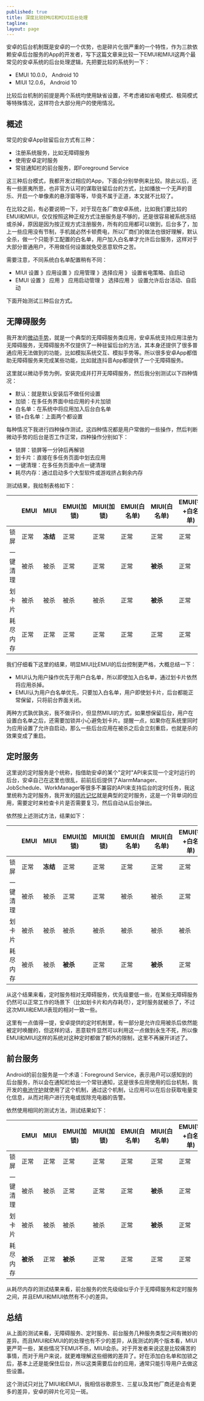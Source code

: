 ```yaml
---
published: true
title: 深度比较EMUI和MIUI后台处理
tagline: 
layout: page
---
```


安卓的后台机制既是安卓的一个优势，也是碎片化很严重的一个特性，作为三款依赖安卓后台服务的App的开发者，写下这篇文章来比较一下EMUI和MIUI这两个最常见的安卓系统的后台处理逻辑，先把要比较的系统列一下：
* EMUI 10.0.0， Android 10
* MIUI 12.0.6， Android 10

比较后台机制的前提是两个系统均使用缺省设置，不考虑诸如省电模式、极简模式等特殊情况，这样符合大部分用户的使用情况。

## 概述
常见的安卓App驻留后台方式有三种：
* 注册系统服务，比如无障碍服务
* 使用安卓定时服务
* 常驻通知栏的前台服务，即Foreground Service

这三种后台模式，我都开发过相应的App，下面会分别举例来比较。除此以后，还有一些匪夷所思，也非官方认可的谋取驻留后台的方式，比如播放一个无声的音乐、开启一个单像素的悬浮窗等等，毕竟不属于正道，本文就不比较了。

在比较之前，有必要说明一下，对于现在各厂商安卓系统，比如我们要比较的EMUI和MIUI，仅仅按照这种正规方式注册服务是不够的，还是很容易被系统冻结或杀掉，原因是因为按正规方式注册服务，所有的应用都可以做到，后台多了，加上一些应用没有节制，手机就必然卡顿费电，所以厂商们的做法也很好理解，默认全杀，做一个只能手工配置的白名单，用户加入白名单才允许后台服务，这样对于大部分普通用户，不用做任何设置就免受恶意软件之苦。

需要注意，不同系统白名单配置稍有不同：

* MIUI  设置 》应用设置 》应用管理 》选择应用 》 设置省电策略、自启动 
* EMUI  设置 》 应用 》 应用启动管理 》 选择应用 》 设置允许后台活动、自启动

下面开始测试三种后台方式。

## 无障碍服务
我开发的[微动手势](https://app.mi.com/details?id=me.i38.gesture)，就是一个典型的无障碍服务类应用，安卓系统支持应用注册为无障碍服务，无障碍服务不仅提供了一种驻留后台的方法，其本身还提供了很多普通应用无法做到的功能，比如模拟系统交互、模拟手势等。所以很多安卓App都借助无障碍服务来完成某些功能，比如就连抖音App都提供了一个无障碍服务。

这里就以微动手势为例，安装完成并打开无障碍服务，然后我分别测试以下四种情况：

* 默认：就是默认安装后不做任何设置
* 加锁：在多任务界面中给应用的卡片加锁
* 白名单：在系统中将应用加入后台白名单
* 锁+白名单：上面两个都设置

每种情况下我进行四种操作测试，这四种情况都是用户常做的一些操作，然后判断微动手势的后台是否工作正常，四种操作分别如下：

* 锁屏：锁屏等一分钟后再解锁
* 划卡片：直接在多任务页面中划去应用
* 一键清理：在多任务页面中点一键清理
* 耗尽内存：通过启动多个大型软件或游戏挤占剩余内存

测试结果，我绘制表格如下：


|       | EMUI | MIUI |EMUI(加锁)|MIUI(加锁)|EMUI(白名单)| MIUI(白名单)|EMUI(锁+白名单)|MIUI(锁+白名单)|
| ------|------| ---- |--------- | ---------| ----------|------------|---------------|--------------|
|锁屏    |正常  |**冻结**|正常    |正常       |正常       |正常        |正常            |正常|
|一键清理 |被杀|被杀   |正常       |正常       |正常       |**被杀**    |正常           |正常| 
|划卡片   |被杀|被杀   |被杀       |被杀      |正常        |**被杀**    |正常           |**被杀**| 
|耗尽内存 |正常|正常   |正常       |正常      |正常        |正常        |正常            |正常|

我们仔细看下这里的结果，明显MIUI比EMUI的后台控制更严格，大概总结一下：

* MIUI认为用户操作优先于用户白名单，所以即使加入白名单，通过划卡片依然将应用杀掉。
* EMUI认为用户白名单优先，只要加入白名单，用户即使划卡片，后台都能正常保留，只将前台界面关闭。

两种方式孰优孰劣，我不做评价，但显然MIUI的方式，如果想保留后台，用户在设置白名单之后，还需要加锁并小心避免划卡片。提醒一点，如果你在系统里同时为应用设置了允许自启动，那么一些后台应用在被杀之后会立刻重启，也就是杀的效果变成了重启。


## 定时服务
这里说的定时服务是个统称，指借助安卓的某个"定时"API来实现一个定时运行的后台，安卓自己在这里也很乱，前前后后提供了AlarmManager、JobSchedule、WorkManager等很多不兼容的API来支持后台的定时任务，我这里统称为定时服务，我开发的[碎片记忆](https://app.mi.com/details?id=me.i38.anki)就是典型的定时服务，这是一个背单词的应用，需要定时来检查卡片是否需要复习，然后自动从后台弹出。

依然按上述测试方法，结果如下：

|       | EMUI | MIUI |EMUI(加锁)|MIUI(加锁)|EMUI(白名单)| MIUI(白名单)|EMUI(锁+白名单)|MIUI(锁+白名单)|
| ------|------| ---- |--------- | ---------| ----------|------------|---------------|--------------|
|锁屏    |正常  |**冻结**|正常    |正常       |正常       |正常         |正常           |正常|
|一键清理|被杀  |被杀   |正常     |正常       |被杀       |被杀          |正常          |正常| 
|划卡片  |被杀  |被杀   |被杀     |被杀       |被杀       |被杀          |被杀          |被杀| 
|耗尽内存|被杀  |被杀   |**被杀** |正常       |正常       |**被杀**      |正常          |正常|

从这个结果来看，定时服务相对无障碍服务，优先级要低一些，在某些无障碍服务仍然可以正常工作的场景下（比如划卡片和内存耗尽），定时服务就被杀了，不过这次MIUI和EMUI表现的相对一致一些。

这里有一点值得一提，安卓提供的定时机制里，有一部分是允许应用被杀后依然能被定时唤醒的，但这样的话，恶意软件显然可以利用这一点做到永生不死，所以像EMUI和MIUI这样的系统对这种定时都做了额外的限制，这里不再展开详述了。


## 前台服务
Android的前台服务是一个术语：Foreground Service，表示用户可以感知到的后台服务，所以会在通知栏给出一个常驻通知，这是很多应用使用的后台机制，我开发的[电池守护](https://coolapk.com/apk/com.x1y9.battery)就使用了这个机制，通过这个机制，让应用可以在后台获取电量变化信息，从而对用户进行充电或拔除充电器的告警。

依然使用相同的测试方法，测试结果如下：

|       | EMUI | MIUI |EMUI(加锁)|MIUI(加锁)|EMUI(白名单)| MIUI(白名单)|EMUI(锁+白名单)|MIUI(锁+白名单)|
| ------|------| ---- |--------- | ---------| ----------|------------|---------------|--------------|
|锁屏   |正常   |正常  |正常       |正常      |正常       |正常         |正常           |正常|
|一键清理|被杀  |被杀   |正常      |正常       |正常      |**被杀**     |正常           |正常| 
|划卡片 |被杀   |被杀  |被杀       |被杀      |正常        |**被杀**    |正常           |**被杀**| 
|耗尽内存|**被杀**|正常|**被杀**   |正常      |正常        |正常        |正常           |正常|

从耗尽内存的测试结果来看，前台服务的优先级级似乎介于无障碍服务和定时服务之间，并且EMUI和MIUI依然有不小的差异。

## 总结

从上面的测试来看，无障碍服务、定时服务、前台服务几种服务类型之间有微妙的差异。而且MIUI和EMUI的的处理也有不少的差异，从我测试的两个版本看，MIUI更严苛一些，某些情况下EMUI不杀，MIUI会杀。对于开发者来说这是比较痛苦的事情，而对于用户来说，就更难理解这些细微的差异了。好在添加白名单和加锁之后，基本上还是能保住后台，所以这类需要后台的应用，通常只能引导用户去做这些设置。

这个测试只对比了MIUI和EMUI，我相信谷歌原生、三星以及其他厂商还是会有更多的差异，安卓的碎片化可见一斑。
